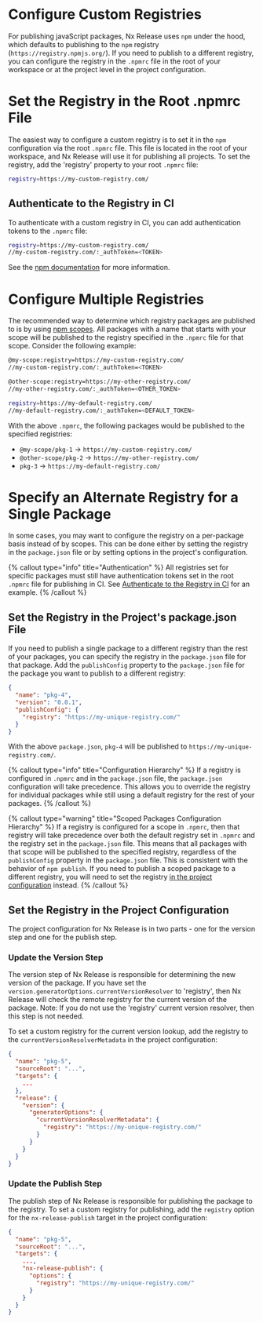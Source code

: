 # Configure Custom Registries

For publishing javaScript packages, Nx Release uses `npm` under the hood, which defaults to publishing to the `npm` registry (`https://registry.npmjs.org/`). If you need to publish to a different registry, you can configure the registry in the `.npmrc` file in the root of your workspace or at the project level in the project configuration.

# Set the Registry in the Root .npmrc File

The easiest way to configure a custom registry is to set it in the `npm` configuration via the root `.npmrc` file. This file is located in the root of your workspace, and Nx Release will use it for publishing all projects. To set the registry, add the 'registry' property to your root `.npmrc` file:

```bash .npmrc
registry=https://my-custom-registry.com/
```

## Authenticate to the Registry in CI

To authenticate with a custom registry in CI, you can add authentication tokens to the `.npmrc` file:

```bash .npmrc
registry=https://my-custom-registry.com/
//my-custom-registry.com/:_authToken=<TOKEN>
```

See the [npm documentation](https://docs.npmjs.com/cli/v10/configuring-npm/npmrc#auth-related-configuration) for more information.

# Configure Multiple Registries

The recommended way to determine which registry packages are published to is by using [npm scopes](https://docs.npmjs.com/cli/v10/using-npm/scope). All packages with a name that starts with your scope will be published to the registry specified in the `.npmrc` file for that scope. Consider the following example:

```bash .npmrc
@my-scope:registry=https://my-custom-registry.com/
//my-custom-registry.com/:_authToken=<TOKEN>

@other-scope:registry=https://my-other-registry.com/
//my-other-registry.com/:_authToken=<OTHER_TOKEN>

registry=https://my-default-registry.com/
//my-default-registry.com/:_authToken=<DEFAULT_TOKEN>
```

With the above `.npmrc`, the following packages would be published to the specified registries:

- `@my-scope/pkg-1` -> `https://my-custom-registry.com/`
- `@other-scope/pkg-2` -> `https://my-other-registry.com/`
- `pkg-3` -> `https://my-default-registry.com/`

# Specify an Alternate Registry for a Single Package

In some cases, you may want to configure the registry on a per-package basis instead of by scopes. This can be done either by setting the registry in the `package.json` file or by setting options in the project's configuration.

{% callout type="info" title="Authentication" %}
All registries set for specific packages must still have authentication tokens set in the root `.npmrc` file for publishing in CI. See [Authenticate to the Registry in CI](#authenticate-to-the-registry-in-ci) for an example.
{% /callout %}

## Set the Registry in the Project's package.json File

If you need to publish a single package to a different registry than the rest of your packages, you can specify the registry in the `package.json` file for that package. Add the `publishConfig` property to the `package.json` file for the package you want to publish to a different registry:

```json package.json
{
  "name": "pkg-4",
  "version": "0.0.1",
  "publishConfig": {
    "registry": "https://my-unique-registry.com/"
  }
}
```

With the above `package.json`, `pkg-4` will be published to `https://my-unique-registry.com/`.

{% callout type="info" title="Configuration Hierarchy" %}
If a registry is configured in `.npmrc` and in the `package.json` file, the `package.json` configuration will take precedence. This allows you to override the registry for individual packages while still using a default registry for the rest of your packages.
{% /callout %}

{% callout type="warning" title="Scoped Packages Configuration Hierarchy" %}
If a registry is configured for a scope in `.npmrc`, then that registry will take precedence over both the default registry set in `.npmrc` and the registry set in the `package.json` file. This means that all packages with that scope will be published to the specified registry, regardless of the `publishConfig` property in the `package.json` file. This is consistent with the behavior of `npm publish`. If you need to publish a scoped package to a different registry, you will need to set the registry [in the project configuration](#set-the-registry-in-the-project-configuration) instead.
{% /callout %}

## Set the Registry in the Project Configuration

The project configuration for Nx Release is in two parts - one for the version step and one for the publish step.

### Update the Version Step

The version step of Nx Release is responsible for determining the new version of the package. If you have set the `version.generatorOptions.currentVersionResolver` to 'registry', then Nx Release will check the remote registry for the current version of the package. Note: If you do not use the 'registry' current version resolver, then this step is not needed.

To set a custom registry for the current version lookup, add the registry to the `currentVersionResolverMetadata` in the project configuration:

```json project.json
{
  "name": "pkg-5",
  "sourceRoot": "...",
  "targets": {
    ...
  },
  "release": {
    "version": {
      "generatorOptions": {
        "currentVersionResolverMetadata": {
          "registry": "https://my-unique-registry.com/"
        }
      }
    }
  }
}
```

### Update the Publish Step

The publish step of Nx Release is responsible for publishing the package to the registry. To set a custom registry for publishing, add the `registry` option for the `nx-release-publish` target in the project configuration:

```json project.json
{
  "name": "pkg-5",
  "sourceRoot": "...",
  "targets": {
    ...,
    "nx-release-publish": {
      "options": {
        "registry": "https://my-unique-registry.com/"
      }
    }
  }
}
```
